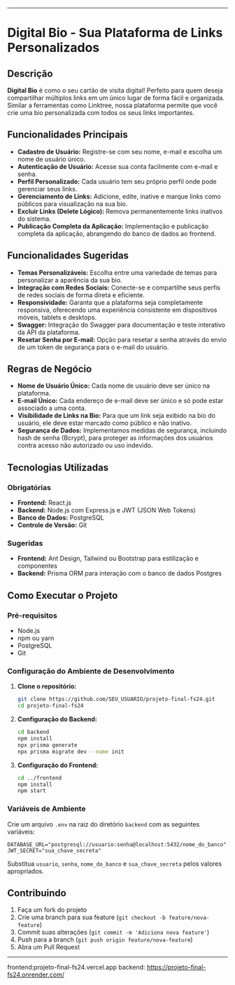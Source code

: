 
---

# Digital Bio - Sua Plataforma de Links Personalizados

## Descrição

**Digital Bio** é como o seu cartão de visita digital! Perfeito para quem deseja compartilhar múltiplos links em um único lugar de forma fácil e organizada. Similar a ferramentas como Linktree, nossa plataforma permite que você crie uma bio personalizada com todos os seus links importantes.

## Funcionalidades Principais

- **Cadastro de Usuário:** Registre-se com seu nome, e-mail e escolha um nome de usuário único.
- **Autenticação de Usuário:** Acesse sua conta facilmente com e-mail e senha.
- **Perfil Personalizado:** Cada usuário tem seu próprio perfil onde pode gerenciar seus links.
- **Gerenciamento de Links:** Adicione, edite, inative e marque links como públicos para visualização na sua bio.
- **Excluir Links (Delete Lógico):** Remova permanentemente links inativos do sistema.
- **Publicação Completa da Aplicação:** Implementação e publicação completa da aplicação, abrangendo do banco de dados ao frontend.

## Funcionalidades Sugeridas

- **Temas Personalizáveis:** Escolha entre uma variedade de temas para personalizar a aparência da sua bio.
- **Integração com Redes Sociais:** Conecte-se e compartilhe seus perfis de redes sociais de forma direta e eficiente.
- **Responsividade:** Garanta que a plataforma seja completamente responsiva, oferecendo uma experiência consistente em dispositivos móveis, tablets e desktops.
- **Swagger:** Integração do Swagger para documentação e teste interativo da API da plataforma.
- **Resetar Senha por E-mail:** Opção para resetar a senha através do envio de um token de segurança para o e-mail do usuário.

## Regras de Negócio

- **Nome de Usuário Único:** Cada nome de usuário deve ser único na plataforma.
- **E-mail Único:** Cada endereço de e-mail deve ser único e só pode estar associado a uma conta.
- **Visibilidade de Links na Bio:** Para que um link seja exibido na bio do usuário, ele deve estar marcado como público e não inativo.
- **Segurança de Dados:** Implementamos medidas de segurança, incluindo hash de senha (Bcrypt), para proteger as informações dos usuários contra acesso não autorizado ou uso indevido.

## Tecnologias Utilizadas

### Obrigatórias

- **Frontend:** React.js
- **Backend:** Node.js com Express.js e JWT (JSON Web Tokens)
- **Banco de Dados:** PostgreSQL
- **Controle de Versão:** Git

### Sugeridas

- **Frontend:** Ant Design, Tailwind ou Bootstrap para estilização e componentes
- **Backend:** Prisma ORM para interação com o banco de dados Postgres

## Como Executar o Projeto

### Pré-requisitos

- Node.js
- npm ou yarn
- PostgreSQL
- Git

### Configuração do Ambiente de Desenvolvimento

1. **Clone o repositório:**
   ```sh
   git clone https://github.com/SEU_USUARIO/projeto-final-fs24.git
   cd projeto-final-fs24
   ```

2. **Configuração do Backend:**
   ```sh
   cd backend
   npm install
   npx prisma generate
   npx prisma migrate dev --name init
   ```

3. **Configuração do Frontend:**
   ```sh
   cd ../frontend
   npm install
   npm start
   ```

### Variáveis de Ambiente

Crie um arquivo `.env` na raiz do diretório `backend` com as seguintes variáveis:

```
DATABASE_URL="postgresql://usuario:senha@localhost:5432/nome_do_banco"
JWT_SECRET="sua_chave_secreta"
```

Substitua `usuario`, `senha`, `nome_do_banco` e `sua_chave_secreta` pelos valores apropriados.

## Contribuindo

1. Faça um fork do projeto
2. Crie uma branch para sua feature (`git checkout -b feature/nova-feature`)
3. Commit suas alterações (`git commit -m 'Adiciona nova feature'`)
4. Push para a branch (`git push origin feature/nova-feature`)
5. Abra um Pull Request

---

frontend:projeto-final-fs24.vercel.app
backend: https://projeto-final-fs24.onrender.com/
